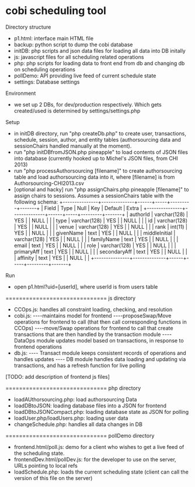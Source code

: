 cobi scheduling tool
======================

Directory structure
- p1.html: interface main HTML file
- backup: python script to dump the cobi database
- initDB: php scripts and json data files for loading all data into DB initally
- js: javascript files for all scheduling related operations
- php: php scripts for loading data to front end from db and changing db on scheduling operations
- pollDemo: API providing live feed of current schedule state
- settings: Database settings

Environment
- we set up 2 DBs, for dev/production respectively. Which gets created/used is determined by settings/settings.php

Setup
- in initDB directory, run "php createDb.php" to create user, transactions, schedule, session, author, and entity tables (authorsourcing data and sessionChairs handled manually at the moment). 
- run "php initDBfromJSON.php pineapple" to load contents of JSON files into database (currently hooked up to Michel's JSON files, from CHI 2013)
- run "php processAuthorsourcing [filename]" to create authorsourcing table and load authorsourcing data into it, where [filename] is from Authorsourcing-CHI2013.csv
- [optional and hacky] run "php assignChairs.php pineapple [filename]" to assign chairs to sessions. Assumes a sessionChairs table with the following schema:
+---------------+--------------+------+-----+---------+-------+
| Field         | Type         | Null | Key | Default | Extra |
+---------------+--------------+------+-----+---------+-------+
| authorId      | varchar(128) | YES  |     | NULL    |       |
| type          | varchar(128) | YES  |     | NULL    |       |
| id            | varchar(128) | YES  |     | NULL    |       |
| venue         | varchar(128) | YES  |     | NULL    |       |
| rank          | int(11)      | YES  |     | NULL    |       |
| givenName     | text         | YES  |     | NULL    |       |
| middleInitial | varchar(128) | YES  |     | NULL    |       |
| familyName    | text         | YES  |     | NULL    |       |
| email         | text         | YES  |     | NULL    |       |
| role          | varchar(128) | YES  |     | NULL    |       |
| primaryAff    | text         | YES  |     | NULL    |       |
| secondaryAff  | text         | YES  |     | NULL    |       |
| affinity      | text         | YES  |     | NULL    |       |
+---------------+--------------+------+-----+---------+-------+ 

Run
- open p1.html?uid=[userId], where userId is from users table


==============================
js directory
* CCOps.js: handles all constraint loading, checking, and resolution
* cobi.js: 
----maintains model for frontend
----proposeSwap/Move operations for frontend to call (that then call corresponding functions in CCOps)
----move/Swap operations for frontend to call that create transactions that are then handled by the transaction module
----DataOps module updates model based on transactions, in response to frontend operations
* db.js:
---- Transact module keeps consistent records of operations and handles updates
---- DB module handles data loading and updating via transactions, and has a refresh function for live polling

[TODO: add description of frontend js files]


==============================
php directory
- loadAUthorsourcing.php: load authorsourcing Data
- loadDBtoJSON: loading database files into a JSON for frontend
- loadDBtoJSONCompact.php: loading database state as JSON for polling
- loadUser.php/loadUsers.php: loading user data
- changeSchedule.php: handles all data changes in DB

==============================
pollDemo directory
- frontend.html/poll.js: demo for a client who wishes to get a live feed of the scheduling state.
- frontendDev.html/pollDev.js: for the developer to use on the server, URLs pointing to local refs
- loadSchedule.php: loads the current scheduling state (client can call the version of this file on the server)

